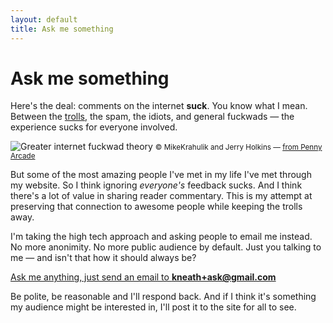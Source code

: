 ```yaml
---
layout: default
title: Ask me something
---
```


# Ask me something

Here's the deal: comments on the internet **suck**.  You know what I mean. Between the [trolls](http://www.isthereaproblem.com/), the spam, the idiots, and general fuckwads — the experience sucks for everyone involved.

<div class="figure">
  <img src="http://assets.warpspire.com/images/site/fuckwads.jpg" alt="Greater internet fuckwad theory" />
  <small>&copy; MikeKrahulik and Jerry Holkins &mdash; <a href="http://www.penny-arcade.com/comic/2004/3/19/" target="_blank">from Penny Arcade</a></small>
</div>

But some of the most amazing people I've met in my life I've met through my website. So I think ignoring *everyone's* feedback sucks. And I think there's a lot of value in sharing reader commentary. This is my attempt at preserving that connection to awesome people while keeping the trolls away.

I'm taking the high tech approach and asking people to email me instead.  No more anonimity. No more public audience by default. Just you talking to me — and isn't that how it should always be?

<a href="mailto:kneath+ask@gmail.com" class="askme">Ask me anything, just send an email to <strong>kneath+ask@gmail.com</strong></a>

Be polite, be reasonable and I'll respond back. And if I think it's something my audience might be interested in, I'll post it to the site for all to see.